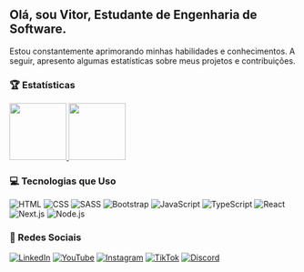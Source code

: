 ## Olá, sou Vitor, Estudante de Engenharia de Software.

Estou constantemente aprimorando minhas habilidades e conhecimentos. A seguir, apresento algumas estatísticas sobre meus projetos e contribuições.

### 🏆 Estatísticas
<div>
  <a href="https://menoli-redes.glitch.me/">
    <img src="https://github-readme-stats.vercel.app/api?username=vitormenoli&show_icons=true&hide_title=true&hide_border=true&count_private=true&theme=graywhite&text_color=ffffff&icon_color=1cfc77&bg_color=232323&hide=prs&ring_color=1cfc77" height="100px"/>
    <img src="https://github-readme-stats.vercel.app/api/top-langs/?username=vitormenoli&layout=compact&hide_title=true&hide_border=true&theme=graywhite&text_color=ffffff&bg_color=232323&title_color=ffffff" height="100px"/>
  </a>
</div>


### 💻 Tecnologias que Uso

![HTML](https://img.shields.io/badge/HTML-FF5733?style=flat&logo=html5&logoColor=white)
![CSS](https://img.shields.io/badge/CSS-0a74da?style=flat&logo=css3&logoColor=white)
![SASS](https://img.shields.io/badge/SASS-CC6699?style=flat&logo=sass&logoColor=white)
![Bootstrap](https://img.shields.io/badge/Bootstrap-563D7C?style=flat&logo=bootstrap&logoColor=white)
![JavaScript](https://img.shields.io/badge/JavaScript-F7DF1E?style=flat&logo=javascript&logoColor=black)
![TypeScript](https://img.shields.io/badge/TypeScript-007acc?style=flat&logo=typescript&logoColor=white)
![React](https://img.shields.io/badge/React-61DAFB?style=flat&logo=react&logoColor=black)
![Next.js](https://img.shields.io/badge/Next.js-000000?style=flat&logo=next.js&logoColor=white)
![Node.js](https://img.shields.io/badge/Node.js-339933?style=flat&logo=node.js&logoColor=white)

### 📱 Redes Sociais

[![LinkedIn](https://img.shields.io/badge/LinkedIn-0077B5?style=flat&logo=linkedin&logoColor=white)]([https://www.linkedin.com/in/vitormenoli](https://www.linkedin.com/in/vitor-menoli-nakamura-39a8bb2b6/))
[![YouTube](https://img.shields.io/badge/YouTube-FF0000?style=flat&logo=youtube&logoColor=white)]([https://www.youtube.com/c/vitormenoli](https://www.youtube.com/@vitor.menoli))
[![Instagram](https://img.shields.io/badge/Instagram-E4405F?style=flat&logo=instagram&logoColor=white)]([https://www.instagram.com/vitormenoli](https://www.instagram.com/vitor.menoli))
[![TikTok](https://img.shields.io/badge/TikTok-000000?style=flat&logo=tiktok&logoColor=white)]([https://www.tiktok.com/@vitormenoli](https://www.tiktok.com/@vitor.menoli))
[![Discord](https://img.shields.io/badge/Discord-7289DA?style=flat&logo=discord&logoColor=white)]([https://discord.com/users/vitormenoli](https://discord.com/invite/bMq8GC7dJV))
